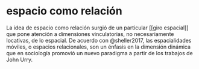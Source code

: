 # espacio como relación
La idea de espacio como relación surgió de un particular [[giro espacial]] que pone atención a dimensiones vinculatorias, no necesariamente locativas, de lo espacial. De acuerdo con @sheller2017, las espacialidades móviles, o espacios relacionales, son un énfasis en la dimensión dinámica que en sociología promovió un nuevo paradigma a partir de los trabajos de John Urry.
